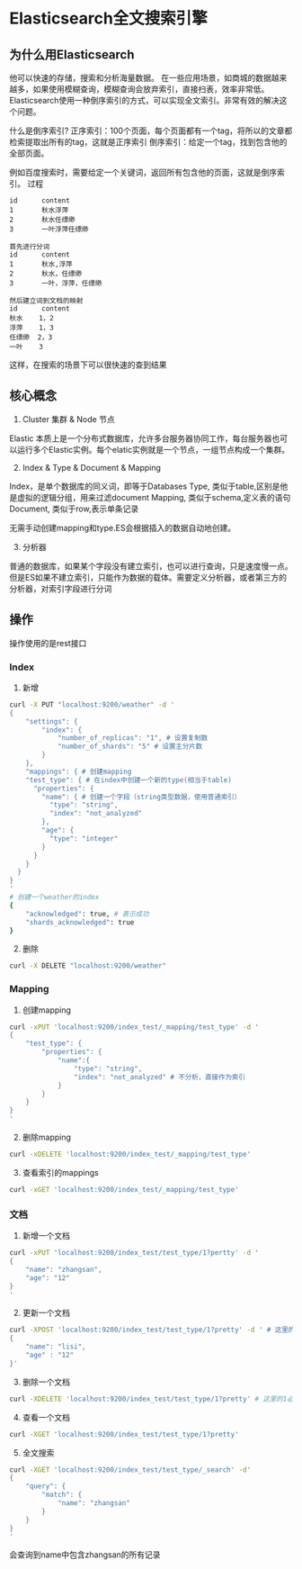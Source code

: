# Elasticsearch全文搜索引擎

## 为什么用Elasticsearch
他可以快速的存储，搜索和分析海量数据。
在一些应用场景，如商城的数据越来越多，如果使用模糊查询，模糊查询会放弃索引，直接扫表，效率非常低。Elasticsearch使用一种倒序索引的方式，可以实现全文索引。非常有效的解决这个问题。

什么是倒序索引?
正序索引：100个页面，每个页面都有一个tag，将所以的文章都检索提取出所有的tag，这就是正序索引
倒序索引：给定一个tag，找到包含他的全部页面。

例如百度搜索时，需要给定一个关键词，返回所有包含他的页面，这就是倒序索引。
过程
```
id      content
1       秋水浮萍
2       秋水任缥缈
3       一叶浮萍任缥缈

首先进行分词
id      content
1       秋水,浮萍
2       秋水，任缥缈
3       一叶，浮萍，任缥缈

然后建立词到文档的映射
id      content
秋水    1，2
浮萍    1，3
任缥缈  2，3
一叶    3
```
这样，在搜索的场景下可以很快速的查到结果
## 核心概念
1. Cluster 集群 & Node 节点

Elastic 本质上是一个分布式数据库，允许多台服务器协同工作，每台服务器也可以运行多个Elastic实例。每个elatic实例就是一个节点，一组节点构成一个集群。

2. Index & Type & Document & Mapping

Index，是单个数据库的同义词，即等于Databases
Type, 类似于table,区别是他是虚拟的逻辑分组，用来过滤document
Mapping, 类似于schema,定义表的语句
Document, 类似于row,表示单条记录

无需手动创建mapping和type.ES会根据插入的数据自动地创建。

3. 分析器

普通的数据库，如果某个字段没有建立索引，也可以进行查询，只是速度慢一点。但是ES如果不建立索引，只能作为数据的载体。需要定义分析器，或者第三方的分析器，对索引字段进行分词


## 操作
操作使用的是rest接口
### Index
1. 新增
```bash
curl -X PUT "localhost:9200/weather" -d '
{
    "settings": {
        "index": {
            "number_of_replicas": "1", # 设置复制数
            "number_of_shards": "5" # 设置主分片数
        }
    },
    "mappings": { # 创建mapping
    "test_type": { # 在index中创建一个新的type(相当于table)
      "properties": {
        "name": { # 创建一个字段（string类型数据，使用普通索引）
          "type": "string",
          "index": "not_analyzed"
        },
        "age": {
          "type": "integer"
        }
      }
    }
  }
}
'
# 创建一个weather的index
{
    "acknowledged": true, # 表示成功
    "shards_acknowledged": true 
}
```
2. 删除

```bash
curl -X DELETE "localhost:9200/weather"
```

### Mapping
1. 创建mapping

```bash
curl -xPUT 'localhost:9200/index_test/_mapping/test_type' -d '
{
    "test_type": {
        "properties": {
            "name":{
                "type": "string",
                "index": "not_analyzed" # 不分析，直接作为索引
            }
        }
    }
}
'
```
2. 删除mapping

```bash
curl -xDELETE 'localhost:9200/index_test/_mapping/test_type'
```

3. 查看索引的mappings

```bash
curl -xGET 'localhost:9200/index_test/_mapping/test_type'
```
### 文档
1. 新增一个文档

```bash
curl -xPUT 'localhost:9200/index_test/test_type/1?pertty' -d '
{
    "name": "zhangsan",
    "age": "12"
}
'
```
2. 更新一个文档

```bash
curl -XPOST 'localhost:9200/index_test/test_type/1?pretty' -d ' # 这里的1必须是索引中已经存在id，否则就会变成新增文档操作
{
    "name": "lisi",
    "age" : "12"
}'
```
3. 删除一个文档

```bash
curl -XDELETE 'localhost:9200/index_test/test_type/1?pretty' # 这里的1必须是索引中已经存在id
```
4. 查看一个文档

```bash
curl -XGET 'localhost:9200/index_test/test_type/1?pretty'
```

5. 全文搜索

```bash
curl -XGET 'localhost:9200/index_test/test_type/_search' -d'
{
    "query": {
        "match": {
            "name": "zhangsan"
        }
    }
}
'
```
会查询到name中包含zhangsan的所有记录
